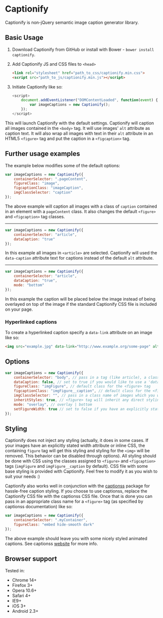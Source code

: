 # Captionify

Captionify is non-jQuery semantic image caption generator library.


## Basic Usage

1. Download Captionify from GitHub or install with Bower - `bower install captionify`.
2. Add Captionify JS and CSS files to `<head>`

    ```html
    <link rel="stylesheet" href="path_to_css/captionify.min.css">
    <script src="path_to_js/captionify.min.js"></script>
    ```

3. Initiate Captionify like so:
    
    ```js
    <script>
        document.addEventListener("DOMContentLoaded", function(event) {
            var imageCaptions = new Captionify();
        });
    </script>
    ```

This will launch Captionify with the default settings. Captionify will caption all images contained in the `<body>` tag. It will use images' `alt` attribute as caption text. It will also wrap all images with text in their `alt` attribute in an HTML5 `<figure>` tag and put the caption in a `<figcaption>` tag.


## Further usage examples

The example below modifies some of the default options:

```js
var imageCaptions = new Captionify({
    containerSelector: ".pageContent",
    figureClass: "image",
    figcaptionClass: "imageCaption",
    imgClassSelector: "caption"
});
```

The above example will caption all images with a class of `caption` contained in an element with a `pageContent` class. It also changes the default `<figure>` and `<figcaption>` tag classes.

---------------------------------------

```js
var imageCaptions = new Captionify({
    containerSelector: "article",
    dataCaption: "true"
});
```

In this example all images in `<article>` are selected. Captionify will used the `data-caption` attribute text for captions instead of the default `alt` attribute.

---------------------------------------

```js
var imageCaptions = new Captionify({
    containerSelector: "article",
    dataCaption: "true",
    mode: "bottom"
});
```
In this example the caption will be placed below the image instead of being overlayed on top of the image if the standard Captionify CSS file is included on your page.


### Hyperlinked captions

To create a hyperlinked caption specify a `data-link` attribute on an image like so:

```html
<img src="example.jpg" data-link="http://www.example.org/some-page" alt="Example image" />
```


## Options

```js
var imageCaptions = new Captionify({
    containerSelector: "body", // pass in a tag (like article), a class ( like .content) or id (like #images)
    dataCaption: false, // set to true if you would like to use a 'data-caption' attribute for captions instead of the default 'alt' attribute
    figureClass: "imgFigure", // default class for the <figure> tag
    figcaptionClass: "imgFigure__caption", // default class for the <figcaption> tag
    imgClassSelector: "", // pass in a class name of images which you would like to caption
    inheritStyles: true, // <figure> tag will inherit any direct styling Ii.e., inline CSS) of its contained <img>. Set to false to disable this behaviour
    mode: "overlay", // overlay | bottom
    setFigureWidth: true // set to false if you have an explicitly stated width attribute on your images (in px) and you do not want the <figure> tag to inherit this width
});
```


## Styling

Captionify does not inject any styling (actually, it does in some cases. If your images have an explicitly stated width attribute or inline CSS, the containing `figure` tag will get this styling and styling for the `<img>` will be removed. This behavior can be disabled through options). All styling should be done with CSS using the classes assigned to `<figure>` and `<figcaption>` tags (`imgFigure` and `imgFigure__caption` by default). CSS file with some base styling is provided with Captionify. Feel free to modify it as you wish to suit your needs :)

Captionify also works well in conjunction with the [captionss](http://www.captionss.com) package for hassle-free caption styling. If you choose to use captionss, replace the Captionify CSS file with the captionss CSS file. Once that is done you can pass in an appropriate class name for a `<figure>` tag (as specified by captionss documentation) like so:

```js
var imageCaptions = new Captionify({
    containerSelector: ".myContainer",
    figureClass: "embed hide-smooth dark"
});
```

The above example should leave you with some nicely styled animated captions. See captionss [website](http://www.captionss.com) for more info.


## Browser support

Tested in:

* Chrome 14+
* Firefox 3+
* Opera 10.6+
* Safari 4+
* IE9+
* iOS 3+
* Android 2.3+
